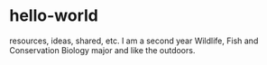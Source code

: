 # hello-world
resources, ideas, shared, etc.
I am a second year Wildlife, Fish and Conservation Biology major and like the outdoors.
